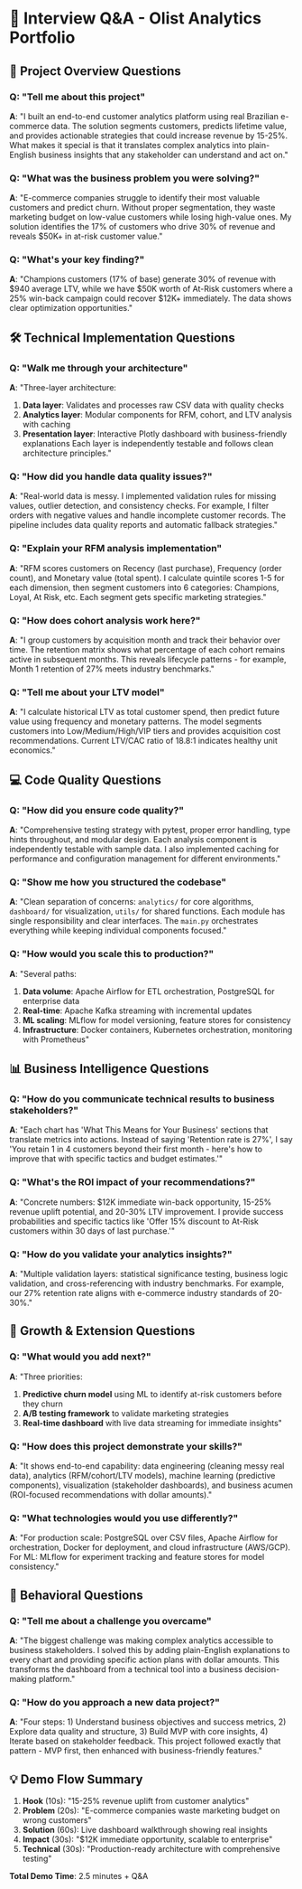 # 📝 Interview Q&A - Olist Analytics Portfolio

## 🎯 Project Overview Questions

### Q: "Tell me about this project"
**A**: "I built an end-to-end customer analytics platform using real Brazilian e-commerce data. The solution segments customers, predicts lifetime value, and provides actionable strategies that could increase revenue by 15-25%. What makes it special is that it translates complex analytics into plain-English business insights that any stakeholder can understand and act on."

### Q: "What was the business problem you were solving?"
**A**: "E-commerce companies struggle to identify their most valuable customers and predict churn. Without proper segmentation, they waste marketing budget on low-value customers while losing high-value ones. My solution identifies the 17% of customers who drive 30% of revenue and reveals $50K+ in at-risk customer value."

### Q: "What's your key finding?"
**A**: "Champions customers (17% of base) generate 30% of revenue with $940 average LTV, while we have $50K worth of At-Risk customers where a 25% win-back campaign could recover $12K+ immediately. The data shows clear optimization opportunities."

## 🛠️ Technical Implementation Questions

### Q: "Walk me through your architecture"
**A**: "Three-layer architecture: 
1. **Data layer**: Validates and processes raw CSV data with quality checks
2. **Analytics layer**: Modular components for RFM, cohort, and LTV analysis with caching
3. **Presentation layer**: Interactive Plotly dashboard with business-friendly explanations
Each layer is independently testable and follows clean architecture principles."

### Q: "How did you handle data quality issues?"
**A**: "Real-world data is messy. I implemented validation rules for missing values, outlier detection, and consistency checks. For example, I filter orders with negative values and handle incomplete customer records. The pipeline includes data quality reports and automatic fallback strategies."

### Q: "Explain your RFM analysis implementation"
**A**: "RFM scores customers on Recency (last purchase), Frequency (order count), and Monetary value (total spent). I calculate quintile scores 1-5 for each dimension, then segment customers into 6 categories: Champions, Loyal, At Risk, etc. Each segment gets specific marketing strategies."

### Q: "How does cohort analysis work here?"
**A**: "I group customers by acquisition month and track their behavior over time. The retention matrix shows what percentage of each cohort remains active in subsequent months. This reveals lifecycle patterns - for example, Month 1 retention of 27% meets industry benchmarks."

### Q: "Tell me about your LTV model"
**A**: "I calculate historical LTV as total customer spend, then predict future value using frequency and monetary patterns. The model segments customers into Low/Medium/High/VIP tiers and provides acquisition cost recommendations. Current LTV/CAC ratio of 18.8:1 indicates healthy unit economics."

## 💻 Code Quality Questions

### Q: "How did you ensure code quality?"
**A**: "Comprehensive testing strategy with pytest, proper error handling, type hints throughout, and modular design. Each analysis component is independently testable with sample data. I also implemented caching for performance and configuration management for different environments."

### Q: "Show me how you structured the codebase"
**A**: "Clean separation of concerns: `analytics/` for core algorithms, `dashboard/` for visualization, `utils/` for shared functions. Each module has single responsibility and clear interfaces. The `main.py` orchestrates everything while keeping individual components focused."

### Q: "How would you scale this to production?"
**A**: "Several paths: 
1. **Data volume**: Apache Airflow for ETL orchestration, PostgreSQL for enterprise data
2. **Real-time**: Apache Kafka streaming with incremental updates
3. **ML scaling**: MLflow for model versioning, feature stores for consistency
4. **Infrastructure**: Docker containers, Kubernetes orchestration, monitoring with Prometheus"

## 📊 Business Intelligence Questions

### Q: "How do you communicate technical results to business stakeholders?"
**A**: "Each chart has 'What This Means for Your Business' sections that translate metrics into actions. Instead of saying 'Retention rate is 27%', I say 'You retain 1 in 4 customers beyond their first month - here's how to improve that with specific tactics and budget estimates.'"

### Q: "What's the ROI impact of your recommendations?"
**A**: "Concrete numbers: $12K immediate win-back opportunity, 15-25% revenue uplift potential, and 20-30% LTV improvement. I provide success probabilities and specific tactics like 'Offer 15% discount to At-Risk customers within 30 days of last purchase.'"

### Q: "How do you validate your analytics insights?"
**A**: "Multiple validation layers: statistical significance testing, business logic validation, and cross-referencing with industry benchmarks. For example, our 27% retention rate aligns with e-commerce industry standards of 20-30%."

## 🚀 Growth & Extension Questions

### Q: "What would you add next?"
**A**: "Three priorities:
1. **Predictive churn model** using ML to identify at-risk customers before they churn
2. **A/B testing framework** to validate marketing strategies
3. **Real-time dashboard** with live data streaming for immediate insights"

### Q: "How does this project demonstrate your skills?"
**A**: "It shows end-to-end capability: data engineering (cleaning messy real data), analytics (RFM/cohort/LTV models), machine learning (predictive components), visualization (stakeholder dashboards), and business acumen (ROI-focused recommendations with dollar amounts)."

### Q: "What technologies would you use differently?"
**A**: "For production scale: PostgreSQL over CSV files, Apache Airflow for orchestration, Docker for deployment, and cloud infrastructure (AWS/GCP). For ML: MLflow for experiment tracking and feature stores for model consistency."

## 🎯 Behavioral Questions

### Q: "Tell me about a challenge you overcame"
**A**: "The biggest challenge was making complex analytics accessible to business stakeholders. I solved this by adding plain-English explanations to every chart and providing specific action plans with dollar amounts. This transforms the dashboard from a technical tool into a business decision-making platform."

### Q: "How do you approach a new data project?"
**A**: "Four steps: 1) Understand business objectives and success metrics, 2) Explore data quality and structure, 3) Build MVP with core insights, 4) Iterate based on stakeholder feedback. This project followed exactly that pattern - MVP first, then enhanced with business-friendly features."

## 💡 Demo Flow Summary
1. **Hook** (10s): "15-25% revenue uplift from customer analytics"
2. **Problem** (20s): "E-commerce companies waste marketing budget on wrong customers"  
3. **Solution** (60s): Live dashboard walkthrough showing real insights
4. **Impact** (30s): "$12K immediate opportunity, scalable to enterprise"
5. **Technical** (30s): "Production-ready architecture with comprehensive testing"

**Total Demo Time**: 2.5 minutes + Q&A